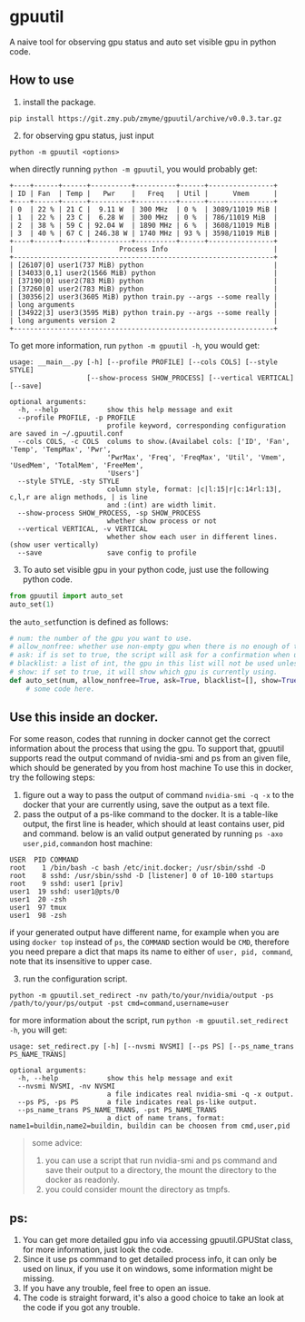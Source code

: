 # gpuutil

A naive tool for observing gpu status and auto set visible gpu in python code.

## How to use

1. install the package.
```shell
pip install https://git.zmy.pub/zmyme/gpuutil/archive/v0.0.3.tar.gz
```

2. for observing gpu status, just input
```shell
python -m gpuutil <options>
```
when directly running ```python -m gpuutil```, you would probably get:
```text
+----+------+------+----------+----------+------+----------------+
| ID | Fan  | Temp |   Pwr    |   Freq   | Util |      Vmem      |
+----+------+------+----------+----------+------+----------------+
| 0  | 22 % | 21 C |  9.11 W  | 300 MHz  | 0 %  | 3089/11019 MiB |
| 1  | 22 % | 23 C |  6.28 W  | 300 MHz  | 0 %  | 786/11019 MiB  |
| 2  | 38 % | 59 C | 92.04 W  | 1890 MHz | 6 %  | 3608/11019 MiB |
| 3  | 40 % | 67 C | 246.38 W | 1740 MHz | 93 % | 3598/11019 MiB |
+----+------+------+----------+----------+------+----------------+
|                          Process Info                          |
+----------------------------------------------------------------+
| [26107|0] user1(737 MiB) python                                |
| [34033|0,1] user2(1566 MiB) python                             |
| [37190|0] user2(783 MiB) python                                |
| [37260|0] user2(783 MiB) python                                |
| [30356|2] user3(3605 MiB) python train.py --args --some really |
| long arguments                                                 |
| [34922|3] user3(3595 MiB) python train.py --args --some really |
| long arguments version 2                                       |
+----------------------------------------------------------------+
```
To get more information, run ```python -m gpuutil -h```, you would get:
```text
usage: __main__.py [-h] [--profile PROFILE] [--cols COLS] [--style STYLE]
                   [--show-process SHOW_PROCESS] [--vertical VERTICAL] [--save]

optional arguments:
  -h, --help            show this help message and exit
  --profile PROFILE, -p PROFILE
                        profile keyword, corresponding configuration are saved in ~/.gpuutil.conf
  --cols COLS, -c COLS  colums to show.(Availabel cols: ['ID', 'Fan', 'Temp', 'TempMax', 'Pwr',
                        'PwrMax', 'Freq', 'FreqMax', 'Util', 'Vmem', 'UsedMem', 'TotalMem', 'FreeMem',
                        'Users']
  --style STYLE, -sty STYLE
                        column style, format: |c|l:15|r|c:14rl:13|, c,l,r are align methods, | is line
                        and :(int) are width limit.
  --show-process SHOW_PROCESS, -sp SHOW_PROCESS
                        whether show process or not
  --vertical VERTICAL, -v VERTICAL
                        whether show each user in different lines. (show user vertically)
  --save                save config to profile
```

3. To auto set visible gpu in your python code, just use the following python code.
```python
from gpuutil import auto_set
auto_set(1)
```

the ```auto_set```function is defined as follows:
```python
# num: the number of the gpu you want to use.
# allow_nonfree: whether use non-empty gpu when there is no enough of them.
# ask: if is set to true, the script will ask for a confirmation when using non empty gpu. if false, it will use the non empty gpu directly.
# blacklist: a list of int, the gpu in this list will not be used unless you mannuly choose them.
# show: if set to true, it will show which gpu is currently using.
def auto_set(num, allow_nonfree=True, ask=True, blacklist=[], show=True):
	# some code here.
```

## Use this inside an docker.
For some reason, codes that running in docker cannot get the correct information about the process that using the gpu. 
To support that, gpuutil supports read the output command of nvidia-smi and ps from an given file, which should be generated by you from host machine
To use this in docker, try the following steps:
1. figure out a way to pass the output of command ```nvidia-smi -q -x``` to the docker that your are currently using, save the output as a text file.
2. pass the output of a ps-like command to the docker. It is a table-like output, the first line is header, which should at least contains user, pid and command. below is an valid output generated by running ```ps -axo user,pid,command```on host machine:
```
USER  PID COMMAND
root    1 /bin/bash -c bash /etc/init.docker; /usr/sbin/sshd -D
root    8 sshd: /usr/sbin/sshd -D [listener] 0 of 10-100 startups
root    9 sshd: user1 [priv]
user1  19 sshd: user1@pts/0
user1  20 -zsh
user1  97 tmux
user1  98 -zsh
```
if your generated output have different name, for example when you are using ```docker top``` instead of ```ps```, the ```COMMAND``` section would be ```CMD```, therefore you need prepare a dict that maps its name to either of ```user, pid, command```, note that its insensitive to upper case.

3. run the configuration script.
```shell
python -m gpuutil.set_redirect -nv path/to/your/nvidia/output -ps /path/to/your/ps/output -pst cmd=command,username=user
```
for more information about the script, run ```python -m gpuutil.set_redirect -h```, you will get:
```
usage: set_redirect.py [-h] [--nvsmi NVSMI] [--ps PS] [--ps_name_trans PS_NAME_TRANS]

optional arguments:
  -h, --help            show this help message and exit
  --nvsmi NVSMI, -nv NVSMI
                        a file indicates real nvidia-smi -q -x output.
  --ps PS, -ps PS       a file indicates real ps-like output.
  --ps_name_trans PS_NAME_TRANS, -pst PS_NAME_TRANS
                        a dict of name trans, format: name1=buildin,name2=buildin, buildin can be choosen from cmd,user,pid
```
> some advice:
> 1. you can use a script that run nvidia-smi and ps command and save their output to a directory, the mount the directory to the docker as readonly.
> 2. you could consider mount the directory as tmpfs.

## ps:
1. You can get more detailed gpu info via accessing gpuutil.GPUStat class, for more information, just look the code.
2. Since it use ps command to get detailed process info, it can only be used on linux, if you use it on windows, some information might be missing.
3. If you have any trouble, feel free to open an issue.
4. The code is straight forward, it's also a good choice to take an look at the code if you got any trouble.

